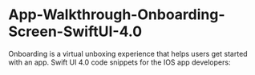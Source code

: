 # App-Walkthrough-Onboarding-Screen-SwiftUI-4.0
Onboarding is a virtual unboxing experience that helps users get started with an app.  Swift UI 4.0 code snippets for the IOS app developers:
